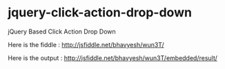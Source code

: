 jquery-click-action-drop-down
=============================

jQuery Based Click Action Drop Down


Here is the fiddle : http://jsfiddle.net/bhavyesh/wun3T/

Here is the output : http://jsfiddle.net/bhavyesh/wun3T/embedded/result/
